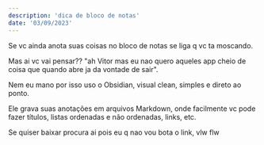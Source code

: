 ```yaml
---
description: 'dica de bloco de notas'
date: '03/09/2023'
---
```


Se vc ainda anota suas coisas no bloco de notas se liga q vc ta moscando.

Mas ai vc vai pensar?? "ah Vitor mas eu nao quero aqueles app cheio de coisa que quando abre ja da vontade de sair".

Nem eu mano por isso uso o Obsidian, visual clean, simples e direto ao ponto.

Ele grava suas anotações em arquivos Markdown, onde facilmente vc pode fazer títulos, listas ordenadas e não ordenadas, links, etc.

Se quiser baixar procura ai pois eu q nao vou bota o link,
vlw flw
